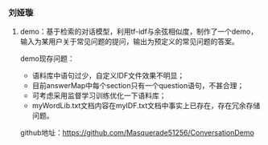 ### 刘娅璇

1. demo：基于检索的对话模型，利用tf-idf与余弦相似度，制作了一个demo，输入为某用户关于常见问题的提问，输出为预定义的常见问题的答案。

   demo现存问题：

   - 语料库中语句过少，自定义IDF文件效果不明显；
   - 目前answerMap中每个section只有一个question语句，不甚合理；
   - 可考虑采用监督学习训练优化一下语料库；
   - myWordLib.txt文档内容在myIDF.txt文档中事实上已存在，存在冗余存储问题。

   github地址：https://github.com/Masquerade51256/ConversationDemo


